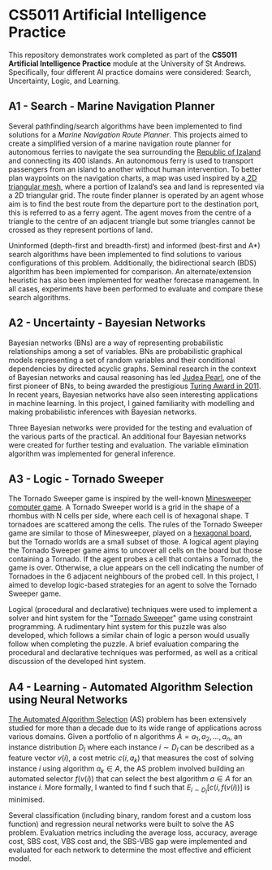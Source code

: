# CS5011 Artificial Intelligence Practice

This repository demonstrates work completed as part of the **CS5011 Artificial Intelligence Practice** module at the University of St Andrews.
Specifically, four different AI practice domains were considered: Search, Uncertainty, Logic, and Learning.

## A1 - Search - Marine Navigation Planner

Several pathfinding/search algorithms have been implemented to find solutions for a _Marine Navigation Route Planner_. This projects aimed to create a simplified version of a marine navigation route planner for autonomous ferries to navigate the sea surrounding the [Republic of Izaland](https://wiki.opengeofiction.net/index.php/Izaland#Waterways) and connecting its 400 islands. An autonomous ferry is used to transport passengers from an island to another without human intervention. To better plan waypoints on the navigation charts, a map was used inspired by a[ 2D triangular mesh](https://en.wikipedia.org/wiki/Triangle_mesh), where a portion of Izaland’s sea and land is represented via a 2D triangular grid. The route finder planner is operated by an agent whose aim is to find the best route from the departure port to the destination port, this is referred to as a ferry agent. The agent moves from the centre of a triangle to the centre of an adjacent triangle but some triangles cannot be crossed as they represent portions of land.

Uninformed (depth-first and breadth-first) and informed (best-first and A*) search algorithms have been implemented to find solutions to various configurations of this problem. Additionally, the bidirectional search (BDS) algorithm has been implemented for comparison. An alternate/extension heuristic has also been implemented for weather forecase management. In all cases, experiments have been performed to evaluate and compare these search algorithms.

## A2 - Uncertainty - Bayesian Networks

Bayesian networks (BNs) are a way of representing probabilistic relationships among a set of variables. BNs are probabilistic graphical models representing a set of random variables and their conditional dependencies by directed acyclic graphs. Seminal research in the context of Bayesian networks and causal reasoning has led [Judea Pearl](http://amturing.acm.org/bib/pearl_2658896.cfm), one of the first pioneer of BNs, to being awarded the prestigious [Turing Award in 2011](http://amturing.acm.org/alphabetical.cfm). In recent years, Bayesian networks have also seen interesting applications in machine learning. In this project, I gained familiarity with modelling and making probabilistic inferences with Bayesian networks.

Three Bayesian networks were provided for the testing and evaluation of the various parts of the practical. An additional four Bayesian networks were created for further testing and evaluation. The variable elimination algorithm was implemented for general inference.

## A3 - Logic - Tornado Sweeper

The Tornado Sweeper game is inspired by the well-known [Minesweeper computer game](http://www.minesweeper.info/wiki/Main_Page). A Tornado Sweeper world is a grid in the shape of a rhombus with N cells per side, where each cell is of hexagonal shape. T tornadoes are scattered among the cells. The rules of the Tornado Sweeper game are similar to those of Minesweeper, played on a [hexagonal board](https://mzrg.com/js/hexmine/jsmine.html), but the Tornado worlds are a small subset of those. A logical agent playing the Tornado Sweeper game aims to uncover all cells on the board but those containing a Tornado. If the agent probes a cell that contains a Tornado, the game is over. Otherwise, a clue appears on the cell indicating the number of Tornadoes in the 6 adjacent neighbours of the probed cell. In this project, I aimed to develop logic-based strategies for an agent to solve the Tornado Sweeper game.

Logical (procedural and declarative) techniques were used to implement a solver and hint system for the "[Tornado Sweeper](http://puzzlepicnic.com/genre?id=8)" game using constraint programming. A rudimentary hint system for this puzzle was also developed, which follows a similar chain of logic a person would usually follow when completing the puzzle. A brief evaluation comparing the procedural and declarative techniques was performed, as well as a critical discussion of the developed hint system.

## A4 - Learning - Automated Algorithm Selection using Neural Networks

[The Automated Algorithm Selection](https://en.wikipedia.org/wiki/Algorithm_selection) (AS) problem has been extensively studied for more than a decade due to its wide range of applications across various domains. Given a portfolio of n algorithms $A = {a_1 , a_2 , ..., a_n }$, an instance distribution $D_I$ where each instance $i ∼ D_I$ can be described as a feature vector $v(i)$, a cost metric $c(i,a_k)$ that measures the cost of solving instance $i$ using algorithm $a_k ∈ A$, the AS problem involved building an automated selector $f(v(i))$ that can select the best algorithm $a ∈ A$ for an instance $i$. More formally, I wanted to find f such that $E_{i∼D_I} [c(i, f (v(i))]$ is minimised.

Several classification (including binary, random forest and a custom loss function) and regression neural networks were built to solve the AS problem. Evaluation metrics including the average loss, accuracy, average cost, SBS cost, VBS cost and, the SBS-VBS gap were implemented and evaluated for each network to determine the most effective and efficient model.
